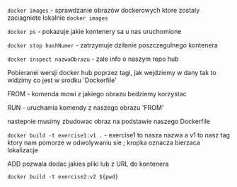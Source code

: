 `docker images` - sprawdzanie obrazów dockerowych ktore zostaly zaciagniete lokalnie `docker images`

`docker ps` - pokazuje jakie kontenery sa u nas uruchomione

`docker stop hashNumer` - zatrzymuje dziłanie poszczegulnego kontenera

`docker inspect nazwaObrazu` - zale info o naszym repo hub

Pobieranei wersji  docker hub poprzez tagi, jak wejdziemy w dany tak to widzimy co jest w srodku 'Dockerfile'

FROM - komenda mowi z jakiego obrazu bedziemy korzystac

RUN - uruchamia komendy z naszego obrazu 'FROM'

nastepnie musimy zbudowac obraz na podstawie naszego Dockerfile

`docker build -t exercise1:v1 .`  - exercise1 to nasza nazwa a v1 to nasz tag ktory nam pomorze w odwolywaniu sie ; kropka oznacza bierzaca lokalizacje

ADD pozwala dodac jakies pliki lub z URL do kontenera

`docker build -t exercise2:v2 ${pwd}`
